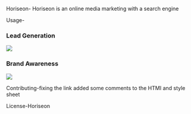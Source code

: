 Horiseon- 
Horiseon is an online media marketing with a search engine 



Usage- <div class="benefits">
        <div class="benefit-lead">
            <h3>Lead Generation</h3>
            <img src="./assets/images/lead-generation.png" />

<div class="benefit-brand">
            <h3>Brand Awareness</h3>
            <img src="./assets/images/brand-awareness.png" />


Contributing-fixing the link added some comments to the HTMI and style sheet 


License-Horiseon 

